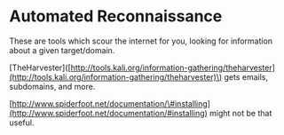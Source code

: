 # Automated Reconnaissance

These are tools which scour the internet for you, looking for information about a given target/domain.

\[TheHarvester\]\([http://tools.kali.org/information-gathering/theharvester](http://tools.kali.org/information-gathering/theharvester)\) gets emails, subdomains, and more.

[http://www.spiderfoot.net/documentation/\#installing](http://www.spiderfoot.net/documentation/#installing) might not be that useful.

